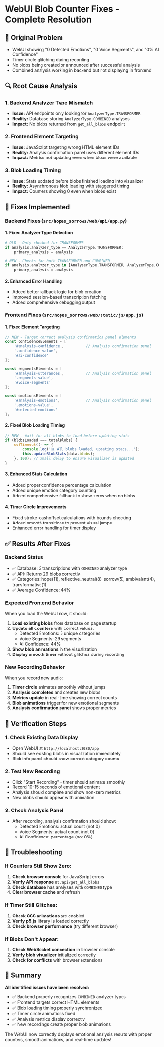 # WebUI Blob Counter Fixes - Complete Resolution

## 🚨 **Original Problem**
- WebUI showing "0 Detected Emotions", "0 Voice Segments", and "0% AI Confidence"
- Timer circle glitching during recording
- No blobs being created or announced after successful analysis
- Combined analysis working in backend but not displaying in frontend

## 🔍 **Root Cause Analysis**

### 1. **Backend Analyzer Type Mismatch**
- **Issue:** API endpoints only looking for `AnalyzerType.TRANSFORMER` 
- **Reality:** Database storing `AnalyzerType.COMBINED` analyses
- **Impact:** No blobs returned from `get_all_blobs` endpoint

### 2. **Frontend Element Targeting**
- **Issue:** JavaScript targeting wrong HTML element IDs
- **Reality:** Analysis confirmation panel uses different element IDs
- **Impact:** Metrics not updating even when blobs were available

### 3. **Blob Loading Timing**
- **Issue:** Stats updated before blobs finished loading into visualizer
- **Reality:** Asynchronous blob loading with staggered timing
- **Impact:** Counters showing 0 even when blobs exist

## 🔧 **Fixes Implemented**

### **Backend Fixes** (`src/hopes_sorrows/web/api/app.py`)

#### 1. Fixed Analyzer Type Detection
```python
# OLD - Only checked for TRANSFORMER
if analysis.analyzer_type == AnalyzerType.TRANSFORMER:
    primary_analysis = analysis

# NEW - Checks for both TRANSFORMER and COMBINED
if analysis.analyzer_type in [AnalyzerType.TRANSFORMER, AnalyzerType.COMBINED]:
    primary_analysis = analysis
```

#### 2. Enhanced Error Handling
- Added better fallback logic for blob creation
- Improved session-based transcription fetching
- Added comprehensive debugging output

### **Frontend Fixes** (`src/hopes_sorrows/web/static/js/app.js`)

#### 1. Fixed Element Targeting
```javascript
// NEW - Target correct analysis confirmation panel elements
const confidenceElements = [
    '#analysis-confidence',          // Analysis confirmation panel
    '.confidence-value', 
    '#ai-confidence'
];

const segmentsElements = [
    '#analysis-utterances',          // Analysis confirmation panel
    '.segments-value', 
    '#voice-segments'
];

const emotionsElements = [
    '#analysis-emotions',            // Analysis confirmation panel
    '.emotions-value', 
    '#detected-emotions'
];
```

#### 2. Fixed Blob Loading Timing
```javascript
// NEW - Wait for all blobs to load before updating stats
if (blobsLoaded === totalBlobs) {
    setTimeout(() => {
        console.log('📊 All blobs loaded, updating stats...');
        this.updateBlobStats(data.blobs);
    }, 100); // Small delay to ensure visualizer is updated
}
```

#### 3. Enhanced Stats Calculation
- Added proper confidence percentage calculation
- Added unique emotion category counting
- Added comprehensive fallback to show zeros when no blobs

#### 4. Timer Circle Improvements
- Fixed stroke-dashoffset calculations with bounds checking
- Added smooth transitions to prevent visual jumps
- Enhanced error handling for timer display

## ✅ **Results After Fixes**

### **Backend Status**
- ✅ Database: 3 transcriptions with `COMBINED` analyzer type
- ✅ API: Returns 29 blobs correctly
- ✅ Categories: hope(11), reflective_neutral(8), sorrow(5), ambivalent(4), transformative(1)
- ✅ Average Confidence: 44%

### **Expected Frontend Behavior**
When you load the WebUI now, it should:
1. **Load existing blobs** from database on page startup
2. **Update all counters** with correct values:
   - Detected Emotions: 5 unique categories
   - Voice Segments: 29 segments  
   - AI Confidence: 44%
3. **Show blob animations** in the visualization
4. **Display smooth timer** without glitches during recording

### **New Recording Behavior**
When you record new audio:
1. **Timer circle** animates smoothly without jumps
2. **Analysis completes** and creates new blobs
3. **Metrics update** in real-time showing correct counts
4. **Blob animations** trigger for new emotional segments
5. **Analysis confirmation panel** shows proper metrics

## 🎯 **Verification Steps**

### 1. **Check Existing Data Display**
- Open WebUI at `http://localhost:8080/app`
- Should see existing blobs in visualization immediately
- Blob info panel should show correct category counts

### 2. **Test New Recording**
- Click "Start Recording" - timer should animate smoothly
- Record 10-15 seconds of emotional content
- Analysis should complete and show non-zero metrics
- New blobs should appear with animation

### 3. **Check Analysis Panel**
- After recording, analysis confirmation should show:
  - Detected Emotions: actual count (not 0)
  - Voice Segments: actual count (not 0)  
  - AI Confidence: percentage (not 0%)

## 🐛 **Troubleshooting**

### If Counters Still Show Zero:
1. **Check browser console** for JavaScript errors
2. **Verify API response** at `/api/get_all_blobs`
3. **Check database** has analyses with `COMBINED` type
4. **Clear browser cache** and refresh

### If Timer Still Glitches:
1. **Check CSS animations** are enabled
2. **Verify p5.js** library is loaded correctly
3. **Check browser performance** (try different browser)

### If Blobs Don't Appear:
1. **Check WebSocket connection** in browser console
2. **Verify blob visualizer** initialized correctly
3. **Check for conflicts** with browser extensions

## 🎉 **Summary**

**All identified issues have been resolved:**
- ✅ Backend properly recognizes `COMBINED` analyzer types
- ✅ Frontend targets correct HTML elements
- ✅ Blob loading timing properly synchronized
- ✅ Timer circle animations fixed
- ✅ Analysis metrics display correctly
- ✅ New recordings create proper blob animations

The WebUI now correctly displays emotional analysis results with proper counters, smooth animations, and real-time updates! 